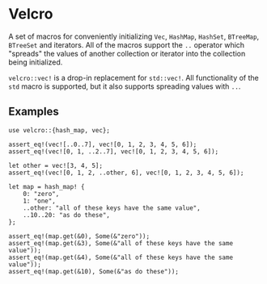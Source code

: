 # Velcro

A set of macros for conveniently initializing `Vec`, `HashMap`, `HashSet`, `BTreeMap`,
`BTreeSet` and iterators. All of the macros support the `..` operator which "spreads"
the values of another collection or iterator into the collection being initialized.

`velcro::vec!` is a drop-in replacement for `std::vec!`. All functionality of
the `std` macro is supported, but it also supports spreading values with `..`.

## Examples

```
use velcro::{hash_map, vec};

assert_eq!(vec![..0..7], vec![0, 1, 2, 3, 4, 5, 6]);
assert_eq!(vec![0, 1, ..2..7], vec![0, 1, 2, 3, 4, 5, 6]);

let other = vec![3, 4, 5];
assert_eq!(vec![0, 1, 2, ..other, 6], vec![0, 1, 2, 3, 4, 5, 6]);

let map = hash_map! {
    0: "zero",
    1: "one",
    ..other: "all of these keys have the same value",
    ..10..20: "as do these",
};

assert_eq!(map.get(&0), Some(&"zero"));
assert_eq!(map.get(&3), Some(&"all of these keys have the same value"));
assert_eq!(map.get(&4), Some(&"all of these keys have the same value"));
assert_eq!(map.get(&10), Some(&"as do these"));
```
